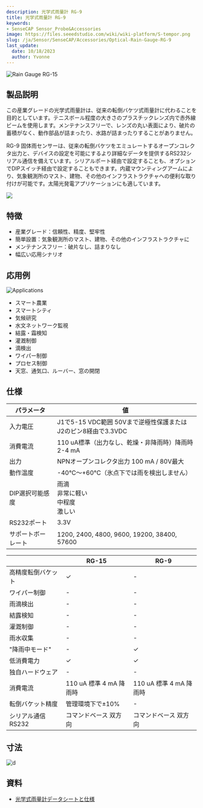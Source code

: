 ```yaml
---
description: 光学式雨量計 RG-9
title: 光学式雨量計 RG-9
keywords:
- SenseCAP Sensor_Probe&Accessories
image: https://files.seeedstudio.com/wiki/wiki-platform/S-tempor.png
slug: /ja/Sensor/SenseCAP/Accessories/Optical-Rain-Gauge-RG-9
last_update:
  date: 10/18/2023
  author: Yvonne
---
```


![Rain Gauge RG-15](https://files.seeedstudio.com/wiki/Optical_Rain_Gauge_RG-9/0000_front-05.png)

## 製品説明

この産業グレードの光学式雨量計は、従来の転倒バケツ式雨量計に代わることを目的としています。テニスボール程度の大きさのプラスチックレンズ内で赤外線ビームを使用します。メンテナンスフリーで、レンズの丸い表面により、破片の蓄積がなく、動作部品が詰まったり、水路が詰まったりすることがありません。

RG-9 固体雨センサーは、従来の転倒バケツをエミュレートするオープンコレクタ出力と、デバイスの設定を可能にするより詳細なデータを提供するRS232シリアル通信を備えています。シリアルポート経由で設定することも、オプションでDIPスイッチ経由で設定することもできます。内蔵マウンティングアームにより、気象観測所のマスト、建物、その他のインフラストラクチャへの便利な取り付けが可能です。太陽光発電アプリケーションにも適しています。

[![](https://files.seeedstudio.com/wiki/Seeed-WiKi/docs/images/300px-Get_One_Now_Banner-ragular.png)](https://www.seeedstudio.com/Rain-Gauge-RG-9-p-4744.html)

## 特徴

- 産業グレード：信頼性、精度、堅牢性
- 簡単設置：気象観測所のマスト、建物、その他のインフラストラクチャに
- メンテナンスフリー：破片なし、詰まりなし
- 幅広い応用シナリオ

## 応用例

![Applications](https://files.seeedstudio.com/wiki/Industrial-Grade_Optical_Rain_Gauge_RG-15/applications.png)

- スマート農業
- スマートシティ
- 気候研究
- 水文ネットワーク監視
- 結露・霜検知
- 灌漑制御
- 滴検出
- ワイパー制御
- プロセス制御
- 天窓、通気口、ルーバー、窓の開閉

## 仕様

<!-- <style type="text/css">
.tg  {border-collapse:collapse;border-spacing:0;margin:10px}
.tg td{border-color:black;border-style:solid;border-width:1px;font-family:Arial, sans-serif;font-size:14px;
  overflow:hidden;padding:10px 5px;word-break:normal;}
.tg th{border-color:black;border-style:solid;border-width:1px;font-family:Arial, sans-serif;font-size:14px;
  font-weight:normal;overflow:hidden;padding:10px 5px;word-break:normal;}
.tg .tg-2fdn{border-color:#9b9b9b;text-align:left;vertical-align:top}
.tg .tg-e2cz{background-color:#9b9b9b;border-color:#9b9b9b;color:#ffffff;text-align:left;vertical-align:top}
</style> -->

<table class="tg">
<thead>
<tr><th class="tg-e2cz">パラメータ</th><th class="tg-e2cz">値</th></tr>
</thead>
<tbody>
<tr>
<td class="tg-qya6">入力電圧</td>
<td class="tg-qya6">J1で5-15 VDC範囲 50Vまで逆極性保護または J2のピン8経由で3.3VDC</td>
</tr>
<tr>
<td class="tg-qya6">消費電流</td>
<td class="tg-qya6">110 uA標準（出力なし、乾燥・非降雨時）降雨時2-4 mA</td>
</tr>
<tr>
<td class="tg-qya6">出力</td>
<td class="tg-qya6">NPNオープンコレクタ出力 100 mA / 80V最大</td>
</tr>
<tr>
<td class="tg-qya6">動作温度</td>
<td class="tg-qya6">-40°C～+60°C（氷点下では雨を検出しません）</td>
</tr>
<tr>
<td class="tg-qya6">DIP選択可能感度</td>
<td class="tg-qya6">雨滴<br />非常に軽い<br />中程度<br />激しい</td>
</tr>
<tr>
<td class="tg-qya6">RS232ポート</td>
<td class="tg-qya6">3.3V</td>
</tr>
<tr>
<td class="tg-qya6">サポートボーレート</td>
<td class="tg-qya6">1200, 2400, 4800, 9600, 19200, 38400, 57600</td>
</tr>
</tbody>
</table>
<div> </div>
<div></div>

<!-- <style type="text/css" xml="space">
.tg  {border-collapse:collapse;border-spacing:0;}
.tg td{border-color:black;border-style:solid;border-width:1px;font-family:Arial, sans-serif;font-size:14px;
  overflow:hidden;padding:10px 5px;word-break:normal;}
.tg th{border-color:black;border-style:solid;border-width:1px;font-family:Arial, sans-serif;font-size:14px;
  font-weight:normal;overflow:hidden;padding:10px 5px;word-break:normal;}
.tg .tg-qya6{background-color:#ffffff;border-color:#9b9b9b;text-align:left;vertical-align:top}
.tg .tg-e2cz{background-color:#9b9b9b;border-color:#9b9b9b;color:#ffffff;text-align:left;vertical-align:top}
</style> -->

<table class="tg">
<thead>
<tr><th class="tg-e2cz"></th><th class="tg-e2cz">RG-15</th><th class="tg-e2cz">RG-9</th></tr>
</thead>
<tbody>
<tr>
<td class="tg-qya6">高精度転倒バケット</td>
<td class="tg-qya6"><span data-style="font-weight: 400; font-style: normal;">✓</span></td>
<td class="tg-qya6">-</td>
</tr>
<tr>
<td class="tg-qya6">ワイパー制御</td>
<td class="tg-qya6">-</td>
<td class="tg-qya6">-</td>
</tr>
<tr>
<td class="tg-qya6">雨滴検出</td>
<td class="tg-qya6">-</td>
<td class="tg-qya6">-</td>
</tr>
<tr>
<td class="tg-qya6">結露検知</td>
<td class="tg-qya6">-</td>
<td class="tg-qya6">-</td>
</tr>
<tr>
<td class="tg-qya6">灌漑制御</td>
<td class="tg-qya6">-</td>
<td class="tg-qya6">-</td>
</tr>
<tr>
<td class="tg-qya6">雨水収集</td>
<td class="tg-qya6">-</td>
<td class="tg-qya6">-</td>
</tr>
<tr>
<td class="tg-qya6">"降雨中モード"</td>
<td class="tg-qya6">-</td>
<td class="tg-qya6"><span data-style="font-weight: 400; font-style: normal;">✓</span></td>
</tr>
<tr>
<td class="tg-qya6">低消費電力</td>
<td class="tg-qya6">✓</td>
<td class="tg-qya6">✓</td>
</tr>
<tr>
<td class="tg-qya6">独自ハードウェア</td>
<td class="tg-qya6">-</td>
<td class="tg-qya6">-</td>
</tr>
<tr>
<td class="tg-qya6">消費電流</td>
<td class="tg-qya6">110 uA 標準 4 mA 降雨時</td>
<td class="tg-qya6">110 uA 標準 4 mA 降雨時</td>
</tr>
<tr>
<td class="tg-qya6">転倒バケット精度</td>
<td class="tg-qya6"><span data-style="font-weight: 400; font-style: normal;">管理環境下で±10%</span></td>
<td class="tg-qya6">-</td>
</tr>
<tr>
<td class="tg-qya6">シリアル通信 RS232</td>
<td class="tg-qya6"><span data-style="font-weight: inherit; font-style: inherit; text-decoration: none;">コマンドベース </span><span data-style="font-style: inherit;">双方向</span></td>
<td class="tg-qya6"><span data-style="font-weight: inherit; font-style: inherit; text-decoration: none;">コマンドベース </span><span data-style="font-style: inherit;">双方向</span></td>
</tr>
</tbody>
</table>

## 寸法

![d](https://files.seeedstudio.com/wiki/Optical_Rain_Gauge_RG-9/dimensions.png)

## 資料

- [光学式雨量計データシートと仕様](https://files.seeedstudio.com/products/317990687/res/2020.11.23-rg-9_instructions.pdf)

